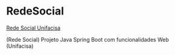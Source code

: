# RedeSocial

[Rede Social Unifacisa](https://redesocial-umpu.onrender.com/redesocial)

(Rede Social) Projeto Java Spring Boot com funcionalidades Web (Unifacisa)
